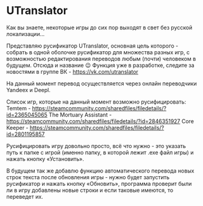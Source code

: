 # UTranslator

Как вы знаете, некоторые игры до сих пор выходят в свет без русской локализации...

Представляю русификатор UTranslator, основная цель которого - собрать в одной оболочке русификатор для множества разных игр, с возможностью редактирования переводов любым (почти) человеком в будущем. Отсюда и название 😉 Функция уже в разработке, следите за новостями в группе ВК - https://vk.com/utranslator

На данный момент перевод осуществляется через онлайн переводчики Yandeex и Deepl.

Список игр, которые на данный момент возможно русифицировать:
  Temtem - https://steamcommunity.com/sharedfiles/filedetails/?id=2365045065
  The Mortuary Assistant - https://steamcommunity.com/sharedfiles/filedetails/?id=2846351927
  Core Keeper - https://steamcommunity.com/sharedfiles/filedetails/?id=2801195857

Русифицировать игру довольно просто, всё что нужно - это указать путь к папке с игрой (именно папку, в которой лежит .exe файл игры) и нажать кнопку «Установить».

В будущем так же добавлю функцию автоматического перевода новых строк текста после обновления игры - нужно будет запустить русификатор и нажать кнопку «Обновить», программа проверит были ли в игру добавлены новые строки и если таковые имеются, то переведет их.
